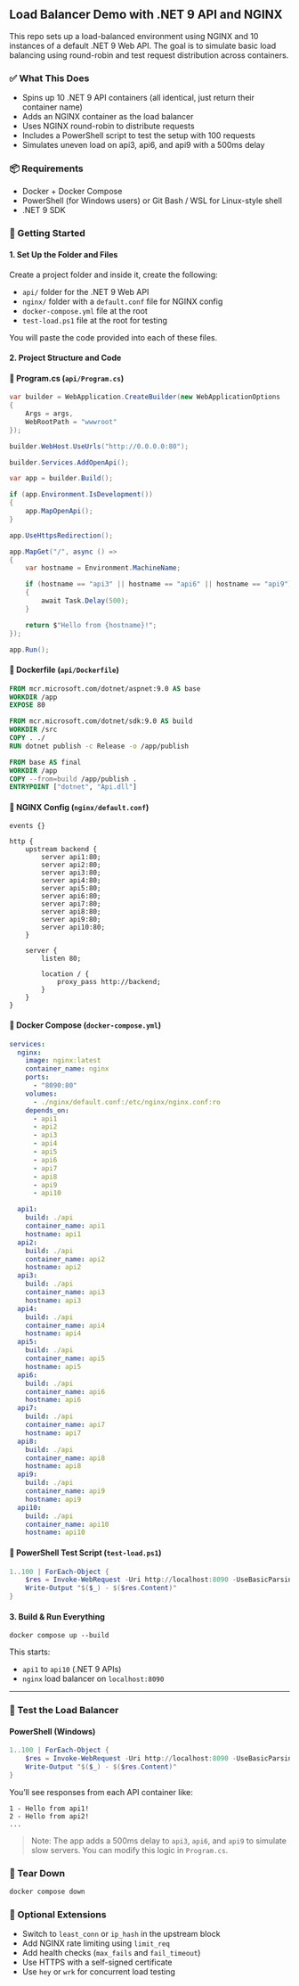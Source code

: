 ## Load Balancer Demo with .NET 9 API and NGINX

This repo sets up a load-balanced environment using NGINX and 10 instances of a default .NET 9 Web API. The goal is to simulate basic load balancing using round-robin and test request distribution across containers.

### ✅ What This Does
- Spins up 10 .NET 9 API containers (all identical, just return their container name)
- Adds an NGINX container as the load balancer
- Uses NGINX round-robin to distribute requests
- Includes a PowerShell script to test the setup with 100 requests
- Simulates uneven load on api3, api6, and api9 with a 500ms delay

### 📦 Requirements

- Docker + Docker Compose
- PowerShell (for Windows users) or Git Bash / WSL for Linux-style shell
- .NET 9 SDK

### 🚀 Getting Started

#### 1. Set Up the Folder and Files
Create a project folder and inside it, create the following:
- `api/` folder for the .NET 9 Web API
- `nginx/` folder with a `default.conf` file for NGINX config
- `docker-compose.yml` file at the root
- `test-load.ps1` file at the root for testing

You will paste the code provided into each of these files.

#### 2. Project Structure and Code

#### 🔹 Program.cs (`api/Program.cs`)
```csharp
var builder = WebApplication.CreateBuilder(new WebApplicationOptions
{
    Args = args,
    WebRootPath = "wwwroot"
});

builder.WebHost.UseUrls("http://0.0.0.0:80");

builder.Services.AddOpenApi();

var app = builder.Build();

if (app.Environment.IsDevelopment())
{
    app.MapOpenApi();
}

app.UseHttpsRedirection();

app.MapGet("/", async () =>
{
    var hostname = Environment.MachineName;

    if (hostname == "api3" || hostname == "api6" || hostname == "api9")
    {
        await Task.Delay(500);
    }

    return $"Hello from {hostname}!";
});

app.Run();
```
#### 🔹 Dockerfile (`api/Dockerfile`)
```dockerfile
FROM mcr.microsoft.com/dotnet/aspnet:9.0 AS base
WORKDIR /app
EXPOSE 80

FROM mcr.microsoft.com/dotnet/sdk:9.0 AS build
WORKDIR /src
COPY . ./
RUN dotnet publish -c Release -o /app/publish

FROM base AS final
WORKDIR /app
COPY --from=build /app/publish .
ENTRYPOINT ["dotnet", "Api.dll"]
```

#### 🔹 NGINX Config (`nginx/default.conf`)
```nginx
events {}

http {
    upstream backend {
        server api1:80;
        server api2:80;
        server api3:80;
        server api4:80;
        server api5:80;
        server api6:80;
        server api7:80;
        server api8:80;
        server api9:80;
        server api10:80;
    }

    server {
        listen 80;

        location / {
            proxy_pass http://backend;
        }
    }
}
```
#### 🔹 Docker Compose (`docker-compose.yml`)
```yaml
services:
  nginx:
    image: nginx:latest
    container_name: nginx
    ports:
      - "8090:80"
    volumes:
      - ./nginx/default.conf:/etc/nginx/nginx.conf:ro
    depends_on:
      - api1
      - api2
      - api3
      - api4
      - api5
      - api6
      - api7
      - api8
      - api9
      - api10

  api1:
    build: ./api
    container_name: api1
    hostname: api1
  api2:
    build: ./api
    container_name: api2
    hostname: api2
  api3:
    build: ./api
    container_name: api3
    hostname: api3
  api4:
    build: ./api
    container_name: api4
    hostname: api4
  api5:
    build: ./api
    container_name: api5
    hostname: api5
  api6:
    build: ./api
    container_name: api6
    hostname: api6
  api7:
    build: ./api
    container_name: api7
    hostname: api7
  api8:
    build: ./api
    container_name: api8
    hostname: api8
  api9:
    build: ./api
    container_name: api9
    hostname: api9
  api10:
    build: ./api
    container_name: api10
    hostname: api10
```
#### 🔹 PowerShell Test Script (`test-load.ps1`)
```powershell
1..100 | ForEach-Object {
    $res = Invoke-WebRequest -Uri http://localhost:8090 -UseBasicParsing
    Write-Output "$($_) - $($res.Content)"
}
```

#### 3. Build & Run Everything

```
docker compose up --build
```

This starts:
- `api1` to `api10` (.NET 9 APIs)
- `nginx` load balancer on `localhost:8090`

---

### 🧪 Test the Load Balancer

#### PowerShell (Windows)
```powershell
1..100 | ForEach-Object {
    $res = Invoke-WebRequest -Uri http://localhost:8090 -UseBasicParsing
    Write-Output "$($_) - $($res.Content)"
}
```

You’ll see responses from each API container like:
```
1 - Hello from api1!
2 - Hello from api2!
...
```

> Note: The app adds a 500ms delay to `api3`, `api6`, and `api9` to simulate slow servers. You can modify this logic in `Program.cs`.

### 🧼 Tear Down
```bash
docker compose down
```

### 📍 Optional Extensions
- Switch to `least_conn` or `ip_hash` in the upstream block
- Add NGINX rate limiting using `limit_req`
- Add health checks (`max_fails` and `fail_timeout`)
- Use HTTPS with a self-signed certificate
- Use `hey` or `wrk` for concurrent load testing


